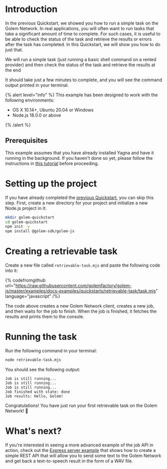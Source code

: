 # Introduction

In the previous Quickstart, we showed you how to run a simple task on the Golem Network. In real applications, you will often want to run tasks that take a significant amount of time to complete. For such cases, it is useful to be able to check the status of the task and retrieve the results or errors after the task has completed. In this Quickstart, we will show you how to do just that.

We will run a simple task (just running a basic shell command on a rented provider) and then check the status of the task and retrieve the results at the end

It should take just a few minutes to complete, and you will see the command output printed in your terminal.

{% alert level="info" %}
This example has been designed to work with the following environments:

- OS X 10.14+, Ubuntu 20.04 or Windows
- Node.js 18.0.0 or above

{% /alert %}

## Prerequisites

This example assumes that you have already installed Yagna and have it running in the background. If you haven't done so yet, please follow the instructions in [this tutorial](/docs/creators/javascript/examples/tools/yagna-installation-for-requestors) before proceeding.

# Setting up the project

If you have already completed the [previous Quickstart](/docs/quickstarts/js-quickstart), you can skip this step.
First, create a new directory for your project and initialize a new Node.js project in it:

```bash
mkdir golem-quickstart
cd golem-quickstart
npm init -y
npm install @golem-sdk/golem-js
```

# Creating a retrievable task

Create a new file called `retrievable-task.mjs` and paste the following code into it:

{% codefromgithub url="https://raw.githubusercontent.com/golemfactory/golem-js/master/examples/docs-examples/quickstarts/retrievable-task/task.mjs" language="javascript" /%}

The code above creates a new Golem Network client, creates a new job, and then waits for the job to finish. When the job is finished, it fetches the results and prints them to the console.

# Running the task

Run the following command in your terminal:

```bash
node retrievable-task.mjs
```

You should see the following output:

```
Job is still running...
Job is still running...
Job is still running...
Job finished with state: done
Job results: Hello, Golem!
```

Congratulations! You have just run your first retrievable task on the Golem Network! 🎉

# What's next?

If you're interested in seeing a more advanced example of the job API in action, check out the [Express server example](/docs/creators/javascript/tutorials/rest-api-with-express) that shows how to create a simple REST API that will allow you to send some text to the Golem Network and get back a text-to-speech result in the form of a WAV file.
